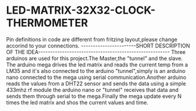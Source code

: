# LED-MATRIX-32X32-CLOCK-THERMOMETER
Pin definitions in code are different from fritzing layout,please change accorind to your connections.
-----------------------SHORT DESCRIPTION OF THE IDEA-------------------------------------------------------
Three arduinos are used for this project.The Master,the "tunnel" and the slave.
The arduino mega  drives the led matrix and reads the current temp from a LM35 and it's also connected to the arduino "tunnel",simply is an arduino nano connected to the mega using serial communication.Another arduino reads the values from a DHT22 sensor and sends the data using a simple 433mhz rf module the arduino nano or "tunnel" receives that data and sends them through serial to the mega.Finally the mega update every N times the led matrix and shos the current values and time.
